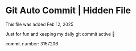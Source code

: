 # Git Auto Commit | Hidden File

This file was added Feb 12, 2025

Just for fun and keeping my daily git commit active 🤪

commit number: 3157206
